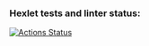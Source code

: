 ### Hexlet tests and linter status:
[![Actions Status](https://github.com/viktor-dorokhov/js-async-project-4/actions/workflows/hexlet-check.yml/badge.svg)](https://github.com/viktor-dorokhov/js-async-project-4/actions)
